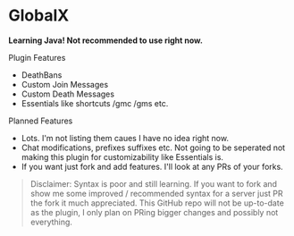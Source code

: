 # GlobalX
**Learning Java!  Not recommended to use right now.**

Plugin Features
* DeathBans
* Custom Join Messages
* Custom Death Messages
* Essentials like shortcuts /gmc /gms etc.

Planned Features
* Lots. I'm not listing them caues I have no idea right now.
* Chat modifications, prefixes suffixes etc.  Not going to be seperated not making this plugin for customizability like Essentials is.
* If you want just fork and add features.  I'll look at any PRs of your forks.


> Disclaimer: Syntax is poor and still learning.  If you want to fork and show me some improved / recommended syntax for a server just PR the fork it much appreciated.
> This GitHub repo will not be up-to-date as the plugin, I only plan on PRing bigger changes and possibly not everything.

